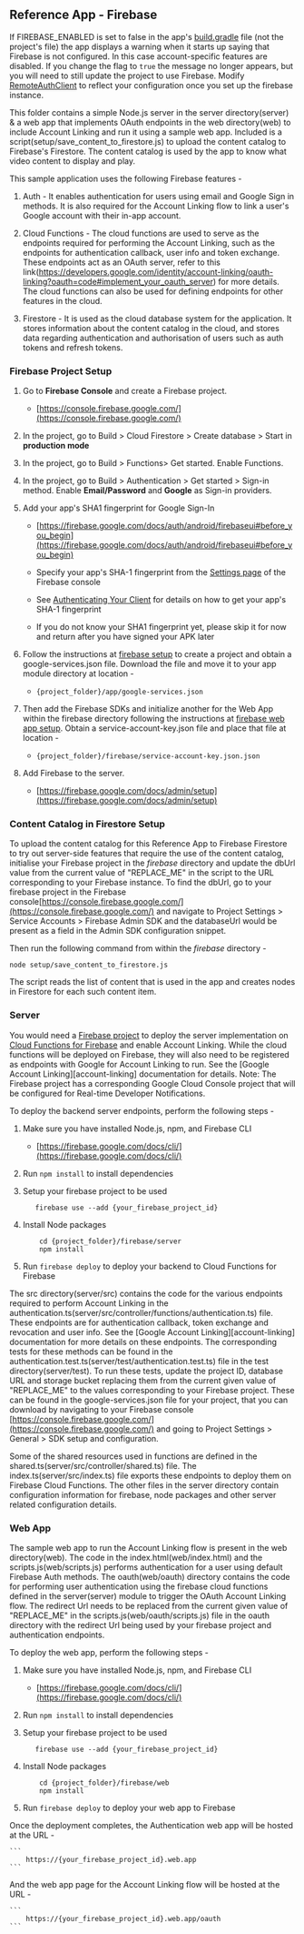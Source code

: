 ## Reference App - Firebase

If FIREBASE_ENABLED is set to false in the app's [build.gradle](app/build.gradle) file (not the
project's file) the app displays a warning when it starts up saying that Firebase is not configured.
In this case account-specific features are disabled. If you change the flag to `true` the message no
longer appears, but you will need to still update the project to use Firebase. Modify
[RemoteAuthClient](app/src/main/java/com/android/tv/reference/auth/RemoteAuthClient.kt) to reflect
your configuration once you set up the firebase instance.

This folder contains a simple Node.js server in the server directory(server) & a web app that implements
OAuth endpoints in the web directory(web) to include Account Linking and run it using a sample web app.
Included is a script(setup/save_content_to_firestore.js) to upload the content catalog to Firebase's Firestore.
The content catalog is used by the app to know what video content to display and play.

This sample application uses the following Firebase features -

1. Auth - It enables authentication for users using email and Google Sign in methods. It is also required
for the Account Linking flow to link a user's Google account with their in-app account.

1. Cloud Functions - The cloud functions are used to serve as the endpoints required for performing the
Account Linking, such as the endpoints for authentication callback, user info and token exchange. These
endpoints act as an OAuth server, refer to this link(https://developers.google.com/identity/account-linking/oauth-linking?oauth=code#implement_your_oauth_server)
for more details. The cloud functions can also be used for defining endpoints for other features in the cloud.

1. Firestore - It is used as the cloud database system for the application. It stores information about the
content catalog in the cloud, and stores data regarding authentication and authorisation of users such as
auth tokens and refresh tokens.

### Firebase Project Setup

1. Go to **Firebase Console** and create a Firebase project.

    * [https://console.firebase.google.com/](https://console.firebase.google.com/)

1. In the project, go to Build > Cloud Firestore > Create database > Start in **production mode**

1. In the project, go to Build > Functions> Get started. Enable Functions.

1. In the project, go to Build > Authentication > Get started > Sign-in method. Enable **Email/Password** and **Google**
 as Sign-in providers.

1. Add your app's SHA1 fingerprint for Google Sign-In

    * [https://firebase.google.com/docs/auth/android/firebaseui#before_you_begin](https://firebase.google.com/docs/auth/android/firebaseui#before_you_begin)

    * Specify your app's SHA-1 fingerprint from the [Settings page](https://console.firebase.google.com/project/_/settings/general/)
    of the Firebase console

    * See [Authenticating Your Client](https://developers.google.com/android/guides/client-auth)
    for details on how to get your app's SHA-1 fingerprint

    * If you do not know your SHA1 fingerprint yet, please skip it for now and return after you have
     signed your APK later

1. Follow the instructions at [firebase setup](https://firebase.google.com/docs/android/setup#manually_add_firebase) to create a project
and obtain a google-services.json file. Download the file and move it to your app module directory at location -

    * `{project_folder}/app/google-services.json`

1. Then add the Firebase SDKs and initialize another for the Web App within the firebase directory following the
instructions at [firebase web app setup](https://firebase.google.com/docs/web/setup#add-sdks-initialize). Obtain a
service-account-key.json file and place that file at location -

    * `{project_folder}/firebase/service-account-key.json.json`

1. Add Firebase to the server.

    * [https://firebase.google.com/docs/admin/setup](https://firebase.google.com/docs/admin/setup)

### Content Catalog in Firestore Setup

To upload the content catalog for this Reference App to Firebase Firestore to
try out server-side features that require the use of the content catalog, initialise
your Firebase project in the *firebase* directory and update the dbUrl value from
the current value of "REPLACE_ME" in the script to the URL corresponding to your
Firebase instance. To find the dbUrl, go to your firebase project in the
Firebase console[https://console.firebase.google.com/](https://console.firebase.google.com/)
and navigate to Project Settings > Service Accounts > Firebase Admin SDK
and the databaseUrl would be present as a field in the Admin SDK configuration snippet.

Then run the following command from within the *firebase* directory -
```
node setup/save_content_to_firestore.js
```
The script reads the list of content that is used in the app and creates nodes in
Firestore for each such content item.

### Server

You would need a [Firebase project](https://firebase.google.com/) to deploy the server implementation on
[Cloud Functions for Firebase](https://firebase.google.com/docs/functions/) and enable Account Linking. While
the cloud functions will be deployed on Firebase, they will also need to be registered as endpoints with Google
for Account Linking to run. See the [Google Account Linking][account-linking] documentation for details.
Note: The Firebase project has a corresponding Google Cloud Console project that will be configured for
Real-time Developer Notifications.

To deploy the backend server endpoints, perform the following steps -
1. Make sure you have installed Node.js, npm, and Firebase CLI

    * [https://firebase.google.com/docs/cli/](https://firebase.google.com/docs/cli/)

1. Run `npm install` to install dependencies

1. Setup your firebase project to be used

    ```
       firebase use --add {your_firebase_project_id}
    ```

1. Install Node packages

    ```
        cd {project_folder}/firebase/server
        npm install
    ```

1. Run `firebase deploy` to deploy your backend to Cloud Functions for Firebase

The src directory(server/src) contains the code for the various endpoints required to
perform Account Linking in the authentication.ts(server/src/controller/functions/authentication.ts)
file. These endpoints are for authentication callback, token exchange and revocation and user
info. See the [Google Account Linking][account-linking] documentation for more details on these
endpoints. The corresponding tests for these methods can be found in the authentication.test.ts(server/test/authentication.test.ts)
file in the test directory(server/test). To run these tests, update the project ID, database URL and
storage bucket replacing them from the current given value of "REPLACE_ME" to the values corresponding
to your Firebase project. These can be found in the google-services.json file for your project,
that you can download by navigating to your
Firebase console [https://console.firebase.google.com/](https://console.firebase.google.com/) and
going to Project Settings > General > SDK setup and configuration.

Some of the shared resources used in functions are defined in the shared.ts(server/src/controller/shared.ts)
file. The index.ts(server/src/index.ts) file exports these endpoints to deploy them on Firebase Cloud
Functions. The other files in the server directory contain configuration information for firebase, node packages
and other server related configuration details.

### Web App

The sample web app to run the Account Linking flow is present in the web directory(web). The code in the
index.html(web/index.html) and the scripts.js(web/scripts.js) performs authentication for a user using
default Firebase Auth methods. The oauth(web/oauth) directory contains the code for performing user authentication
using the firebase cloud functions defined in the server(server) module to trigger the OAuth Account Linking
flow. The redirect Url needs to be replaced from the current given value of "REPLACE_ME" in the
scripts.js(web/oauth/scripts.js) file in the oauth directory with the redirect Url being used by
your firebase project and authentication endpoints.

To deploy the web app, perform the following steps -
1. Make sure you have installed Node.js, npm, and Firebase CLI

    * [https://firebase.google.com/docs/cli/](https://firebase.google.com/docs/cli/)

1. Run `npm install` to install dependencies

1. Setup your firebase project to be used

    ```
       firebase use --add {your_firebase_project_id}
    ```

1. Install Node packages

    ```
        cd {project_folder}/firebase/web
        npm install
    ```

1. Run `firebase deploy` to deploy your web app to Firebase

Once the deployment completes, the Authentication web app will be hosted at the URL -

    ```
        https://{your_firebase_project_id}.web.app
    ```

And the web app page for the Account Linking flow will be hosted at the URL -

    ```
        https://{your_firebase_project_id}.web.app/oauth
    ```